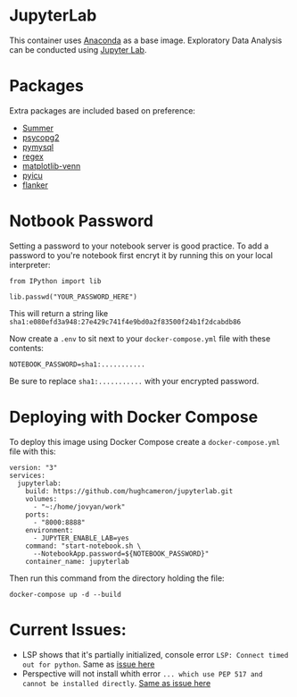 
# JupyterLab

This container uses [Anaconda](https://hub.docker.com/r/continuumio/anaconda3/) as a base image. Exploratory Data Analysis can be conducted using [Jupyter Lab](https://jupyterlab.readthedocs.io/en/stable/).

# Packages
Extra packages are included based on preference:

- [Summer](https://github.com/hughcameron/summer)
- [psycopg2](http://initd.org/psycopg/)
- [pymysql](https://github.com/PyMySQL/PyMySQL/)
- [regex](https://bitbucket.org/mrabarnett/mrab-regex)
- [matplotlib-venn](https://github.com/konstantint/matplotlib-venn)
- [pyicu](https://github.com/ovalhub/pyicu)
- [flanker](https://github.com/mailgun/flanker)


# Notbook Password

Setting a password to your notebook server is good practice. To add a password to you're notebook first encryt it by running this on your local interpreter:

```
from IPython import lib

lib.passwd("YOUR_PASSWORD_HERE")
```
This will return a string like `sha1:e080efd3a948:27e429c741f4e9bd0a2f83500f24b1f2dcabdb86`

Now create a `.env` to sit next to your `docker-compose.yml` file with these contents:

```
NOTEBOOK_PASSWORD=sha1:...........
```

Be sure to replace `sha1:...........` with your encrypted password.

# Deploying with Docker Compose

To deploy this image using Docker Compose create a `docker-compose.yml` file with this:

```
version: "3"
services:
  jupyterlab:
    build: https://github.com/hughcameron/jupyterlab.git
    volumes:
      - "~:/home/jovyan/work"
    ports:
      - "8000:8888"
    environment:
      - JUPYTER_ENABLE_LAB=yes
    command: "start-notebook.sh \
      --NotebookApp.password=${NOTEBOOK_PASSWORD}"
    container_name: jupyterlab

```

Then run this command from the directory holding the file:

`docker-compose up -d --build`

# Current Issues:
- LSP shows that it's partially initialized, console error `LSP: Connect timed out for python`. Same as [issue here](https://github.com/krassowski/jupyterlab-lsp/issues/255)
- Perspective will not install whith error `... which use PEP 517 and cannot be installed directly`. [Same as issue here](https://github.com/finos/perspective/issues/1025)
